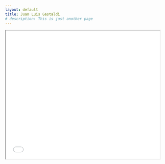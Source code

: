 ```yaml
---
layout: default
title: Juan Luis Gastaldi
# description: This is just another page
---
```


<!-- <script src="{{ 'assets/js/random-color.js' }}"></script> -->

<iframe src="./assets/pdf/cv/gastaldi_cv_2303.pdf" width="100%" height="420vh"></iframe>